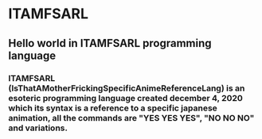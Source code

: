 # ITAMFSARL
## Hello world in ITAMFSARL programming language

### ITAMFSARL (IsThatAMotherFrickingSpecificAnimeReferenceLang) is an esoteric programming language created december 4, 2020 which its syntax is a reference to a specific japanese animation, all the commands are "YES YES YES", "NO NO NO" and variations.